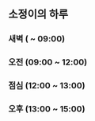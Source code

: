 ## 소정이의 하루

### 새벽 ( ~ 09:00)

### 오전 (09:00 ~ 12:00)

### 점심 (12:00 ~ 13:00)

### 오후 (13:00 ~ 15:00)
